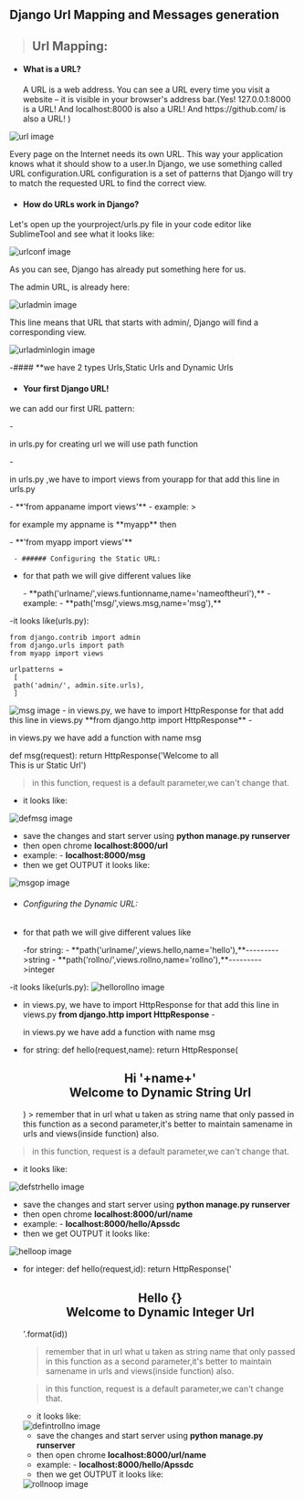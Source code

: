 ## Django Url Mapping and  Messages generation
> ##  Url Mapping:
  - #### What is a URL?
    <p>A URL is a web address. You can see a URL every time you visit a website – it is visible in your browser's address bar.(Yes!     127.0.0.1:8000 is a URL! And localhost:8000 is also a URL! And https://github.com/ is also a URL! )</p>
    
<img src="url.png" alt="url image"/>
 <p>Every page on the Internet needs its own URL. This way your application knows what it should show to a user.In Django, we use something called URL configuration.URL configuration is a set of patterns that Django will try to match the requested URL to find the correct view.</p>
  
  - #### How do URLs work in Django?
  <p>Let's open up the yourproject/urls.py file in your code editor like SublimeTool and see what it looks like:</p>
  
  <img src="urlsconf.png" alt="urlconf image"/>
  
  <p>As you can see, Django has already put something here for us.</p>
  <p>The admin URL, is already here:</p>
  <img src="urladmin.png" alt="urladmin image"/>
  
  <p>This line means that URL that starts with admin/, Django will find a corresponding view.</p>
   
  <img src="urladminlogin.png" alt="urladminlogin image"/>
  
  -#### **we have 2 types Urls,Static Urls and Dynamic Urls
  
  - #### Your first Django URL!
  <p>we can add our first URL pattern:</p>
  -<p> in urls.py for creating url we will use path function</p>
  -<p> in urls.py ,we have to import views from yourapp for that add this line in urls.py</p>
          - **'from appaname import views'**
          - example: 
                 > <p>for example my appname is **myapp** then</p>
                    - **'from myapp import views'** 
                    
     - ###### Configuring the Static URL:
  - <p> for that path we will give different values like</p>
          - **path('urlname/',views.funtionname,name='nameoftheurl'),**
          - example: 
                  - **path('msg/',views.msg,name='msg'),**
   -it looks like(urls.py):
   ```
   from django.contrib import admin
   from django.urls import path
   from myapp import views

   urlpatterns =
    [
    path('admin/', admin.site.urls),
    ]
  ``` 
   <img src="msg.png" alt="msg image"/>
   - in views.py, we have to import HttpResponse for that add this line in views.py
            **from django.http import HttpResponse**
   -<p> in views.py we have add a function with name msg</p>
   def msg(request):
    return HttpResponse('Welcome to all <br> This is ur Static Url')
    
   > in this function, request is a default parameter,we can't change that.
   - it looks like:
   <img src="defmsg.png" alt="defmsg image"/>
   
   - save the changes  and start server using **python manage.py runserver**
   - then open chrome **localhost:8000/url**
   - example:
            - **localhost:8000/msg**
   - then we get OUTPUT it looks like:
   <img src="msgop.png" alt="msgop image"/>
  
  - ###### Configuring the Dynamic URL: 
  - <p> for that path we will give different values like</p>
          -for string:
          - **path('urlname/<str:name',views.funtionname,name='nameoftheurl'),**
          -for integer:
           - **path('urlname/<str:name',views.funtionname,name='nameoftheurl'),**
          - example: 
                  - **path('hello/<str:name>',views.hello,name='hello'),**--------->string
                  - **path('rollno/<int:id>',views.rollno,name='rollno'),**--------->integer
   -it looks like(urls.py):
   <img src="hellorollno.png" alt="hellorollno image"/>
   - in views.py, we have to import HttpResponse for that add this line in views.py
            **from django.http import HttpResponse**
   -<p> in views.py we have add a function with name msg</p>
   - for string:
   def hello(request,name):
    return HttpResponse(<center><h2>Hi '+name+'<br>Welcome to Dynamic String Url</h2></center>)
    > remember that in url what u taken as string name that only passed in this function as a second parameter,it's better to maintain samename in urls and views(inside function) also. 
    
   > in this function, request is a default parameter,we can't change that.
   - it looks like:
   <img src="defstrhello.png" alt="defstrhello image"/>
   
   - save the changes  and start server using **python manage.py runserver**
   - then open chrome **localhost:8000/url/name**
   - example:
            - **localhost:8000/hello/Apssdc**
   - then we get OUTPUT it looks like:
   <img src="helloop.png" alt="helloop image"/>
    
 
- for integer:
   def hello(request,id):
    return HttpResponse('<center><h2>Hello {} <br>Welcome to Dynamic Integer Url</h2></center>'.format(id))
    > remember that in url what u taken as string name that only passed in this function as a second parameter,it's better to maintain samename in urls and views(inside function) also. 
    
   > in this function, request is a default parameter,we can't change that.
   - it looks like:
   <img src="defintrollno.png" alt="defintrollno image"/>
   
   - save the changes  and start server using **python manage.py runserver**
   - then open chrome **localhost:8000/url/name**
   - example:
            - **localhost:8000/hello/Apssdc**
   - then we get OUTPUT it looks like:
   <img src="rollnoop.png" alt="rollnoop image"/>
   
